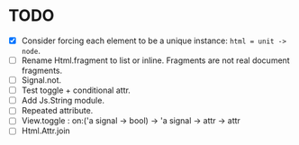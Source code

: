 # TODO

- [x] Consider forcing each element to be a unique instance: `html = unit -> node`.
- [ ] Rename Html.fragment to list or inline. Fragments are not real document fragments.
- [ ] Signal.not.
- [ ] Test toggle + conditional attr.
- [ ] Add Js.String module.
- [ ] Repeated attribute.
- [ ] View.toggle : on:('a signal -> bool) -> 'a signal -> attr -> attr
- [ ] Html.Attr.join